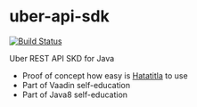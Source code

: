 uber-api-sdk
============

[![Build Status](https://vanek.ci.cloudbees.com/buildStatus/icon?job=uber-client-snapshot)](https://vanek.ci.cloudbees.com/job/uber-client-snapshot/)

Uber REST API SKD for Java

* Proof of concept how easy is [Hatatitla](https://github.com/anthavio/hatatitla) to use
* Part of Vaadin self-education
* Part of Java8 self-education
